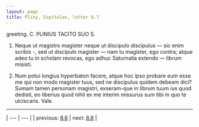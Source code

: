 ```yaml
---
layout: page
title: Pliny, Espitulae, letter 8.7
---
```


greeting. C. PLINIUS TACITO SUO S.



1. Neque ut magistro magister neque ut discipulo discipulus — sic enim scribis -, sed ut discipulo magister — nam tu magister, ego contra; atque adeo tu in scholam revocas, ego adhuc Saturnalia extendo — librum misisti.



2. Num potui longius hyperbaton facere, atque hoc ipso probare eum esse me qui non modo magister tuus, sed ne discipulus quidem debeam dici? Sumam tamen personam magistri, exseram-que in librum tuum ius quod dedisti, eo liberius quod nihil ex me interim missurus sum tibi in quo te ulciscaris. Vale.



---

| --- | --- |
| previous: [8.6](../8.6/) | next: [8.8](../8.8/) |